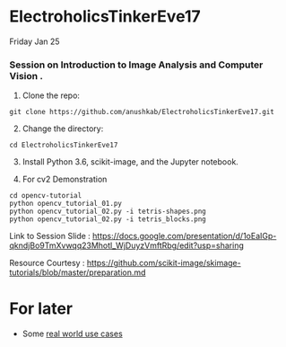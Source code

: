 # ElectroholicsTinkerEve17
Friday Jan 25
### Session on Introduction to Image Analysis and Computer Vision .
1. Clone the repo:
  ```
git clone https://github.com/anushkab/ElectroholicsTinkerEve17.git
  ```

2. Change the directory:
  ```
cd ElectroholicsTinkerEve17
  ```

3. Install Python 3.6, scikit-image, and the Jupyter notebook.

4. For cv2 Demonstration 
```
cd opencv-tutorial
python opencv_tutorial_01.py
python opencv_tutorial_02.py -i tetris-shapes.png
python opencv_tutorial_02.py -i tetris_blocks.png
```

Link to Session Slide :
https://docs.google.com/presentation/d/1oEaIGp-qkndjBo9TmXvwqq23Mhotl_WjDuyzVmftRbg/edit?usp=sharing


Resource Courtesy : https://github.com/scikit-image/skimage-tutorials/blob/master/preparation.md


# For later

- Some [real world use cases](http://bit.ly/skimage_real_world)

